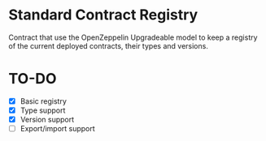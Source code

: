# Standard Contract Registry

Contract that use the OpenZeppelin Upgradeable model to keep a registry of the current deployed contracts, their types and versions.

# TO-DO

  - [X] Basic registry
  - [X] Type support
  - [X] Version support
  - [ ] Export/import support